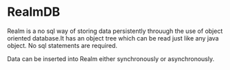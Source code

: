 # RealmDB

Realm is a no sql way of storing data persistently throuugh the use of object oriented database.It has an object tree which can be read just like any java object. No sql statements are required.

Data can be inserted into Realm either synchronously or asynchronously.
